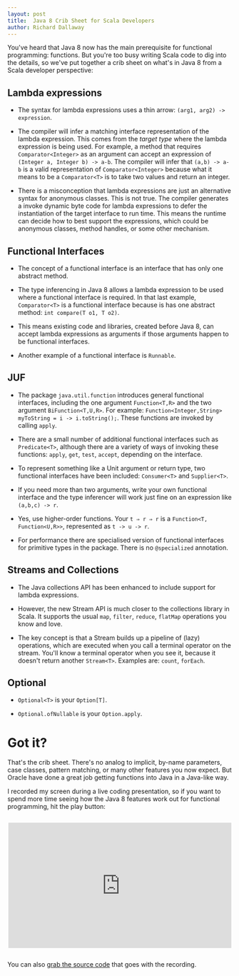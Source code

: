 ```yaml
---
layout: post
title:  Java 8 Crib Sheet for Scala Developers
author: Richard Dallaway
---
```


You've heard that Java 8 now has the main prerequisite for functional programming: functions. But you're too busy writing Scala code to dig into the details, so we've put together a crib sheet on what's in Java 8 from a Scala developer perspective:

## Lambda expressions

 * The syntax for lambda expressions uses a thin arrow: `(arg1, arg2) -> expression`.

 * The compiler will infer a matching interface representation of the lambda expression. This comes from the _target type_ where the lambda expression is being used. For example, a method that requires `Comparator<Integer>` as an argument can accept an expression of `(Integer a, Integer b) -> a-b`. The compiler will infer that `(a,b) -> a-b` is a valid representation of `Comparator<Integer>` because what it means to be a `Comparator<T>` is to take two values and return an integer.

 * There is a misconception that lambda expressions are just an alternative syntax for anonymous classes.  This is not true.  The compiler generates a invoke dynamic byte code for lambda expressions to defer the instantiation of the target interface to run time.  This means the runtime can decide how to best support the expressions, which could be anonymous classes, method handles, or some other mechanism.

## Functional Interfaces

* The concept of a functional interface is an interface that has only one abstract method.

* The type inferencing in Java 8 allows a lambda expression to be used where a functional interface is required.  In that last example, `Comparator<T>` is a functional interface because is has one abstract method: `int compare(T o1, T o2)`.

* This means existing code and libraries, created before Java 8, can accept lambda expressions as arguments if those arguments happen to be functional interfaces.

* Another example of a functional interface is `Runnable`.

## JUF

 * The package `java.util.function` introduces general functional interfaces, including the one argument `Function<T,R>` and the two argument  `BiFunction<T,U,R>`. For example: `Function<Integer,String> myToString = i -> i.toString();`.  These functions are invoked by calling `apply`.

 * There are a small number of additional functional interfaces such as `Predicate<T>`, although there are a variety of ways of invoking these functions: `apply`, `get`, `test`, `accept`, depending on the interface.

 * To represent something like a Unit argument or return type, two functional interfaces have been included: `Consumer<T>` and `Supplier<T>`.

 * If you need more than two arguments, write your own functional interface and the type inferencer will work just fine on an expression like `(a,b,c) -> r`.

 * Yes, use higher-order functions. Your `t ⇒ r ⇒ r` is a `Function<T, Function<U,R>>`, represented as `t -> u -> r`.

 * For performance there are specialised version of functional interfaces for primitive types in the package. There is no `@specialized` annotation.

## Streams and Collections

 * The Java collections API has been enhanced to include support for lambda expressions.

 * However, the new Stream API is much closer to the collections library in Scala. It supports the usual `map`, `filter`, `reduce`, `flatMap` operations you know and love.

 * The key concept is that a Stream builds up a pipeline of (lazy) operations, which are executed when you call a terminal operator on the stream.  You'll know a terminal operator when you see it, because it doesn't return another `Stream<T>`. Examples are: `count`, `forEach`.

## Optional

 * `Optional<T>` is your `Option[T]`.

 * `Optional.ofNullable` is your `Option.apply`.

# Got it?

That's the crib sheet.  There's no analog to implicit, by-name parameters, case classes, pattern matching, or many other features you now expect. But Oracle have done a great job getting functions into Java in a Java-like way.

I recorded my screen during a live coding presentation, so if you want to spend more time seeing how the Java 8 features work out for functional programming, hit the play button:

<iframe src="http://player.vimeo.com/video/97419008"
        style="display: block; margin: 2em auto"
        width="500"
        height="281"
        frameborder="0"
        webkitallowfullscreen="webkitallowfullscreen"
        mozallowfullscreen="mozallowfullscreen"
        allowfullscreen="allowfullscreen">
</iframe>

You can also [grab the source code](https://bitbucket.org/d6y/java8) that goes with the recording.
